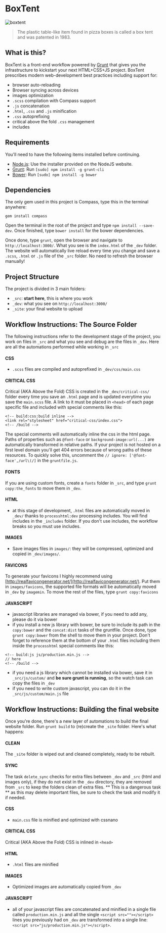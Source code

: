# BoxTent

![boxtent](https://cloud.githubusercontent.com/assets/4832752/15466786/8b05893e-20db-11e6-8120-9e27a922e29d.png)

> The plastic table-like item found in pizza boxes is called a box tent and was patented in 1983.

## What is this?

BoxTent is a front-end workflow powered by [Grunt](http://gruntjs.com/ "Grunt") that gives you the infrastructure to kickstart your next HTML+CSS+JS project.
BoxTent prescribes modern web-development best practices including support for:

* browser auto-reloading
* Browser syncing across devices
* images optimization
* `.scss` compilation with Compass support
* `.js` concatenation
* `.html`, `.css` and `.js` minification
* `.css` autoprefixing
* critical above the fold `.css` management
* includes

## Requirements

You'll need to have the following items installed before continuing.

  * [Node.js](http://nodejs.org): Use the installer provided on the NodeJS website.
  * [Grunt](http://gruntjs.com/): Run `[sudo] npm install -g grunt-cli`
  * [Bower](http://bower.io/): Run `[sudo] npm install -g bower`

## Dependencies

The only gem used in this project is Compass, type this in the terminal anywhere:

`gem install compass`  

Open the terminal in the root of the project and type `npm install --save-dev`. Once finished, type `bower install` for the bower dependencies.

Once done, type `grunt`, open the browser and navigate to `http://localhost:3000/`. What you see is the `index.html` of the `_dev` folder. The website will automatically live reload every time you change and save a `.scss`, `.html` or `.js` file of the `_src` folder. No need to refresh the browser manually!

## Project Structure

The project is divided in 3 main folders:

* `_src`: **start here**, this is where you work
* `_dev`: what you see on `http://localhost:3000/`
* `_site`: your final website to upload

## Workflow Instructions: The Source Folder

The following instructions refer to the development stage of the project, you work on files in `_src` and what you see and debug are the files in `_dev`.
Here are all the automations performed while working in `_src`

#### CSS

* `.scss` files are compiled and autoprefixed in `_dev/css/main.css`

#### CRITICAL CSS

Critical (AKA Above the Fold) CSS is created in the `_dev/critical-css/` folder every time you save an `.html` page and is updated everytime you save the `main.scss` file. A link to it must be placed in `<head>` of each page specific file and included with special comments like this:

```
<!-- build:css:build inline -->
<link rel="stylesheet" href="critical-css/index.css">
<!-- /build -->
```

The special comments will automatically inline the css in the html page. Paths of properties such as `@font-face` or `background-image:url(...)` are automatically transformed in relative paths. If your project is not hosted on a first level domain you'll get 404 errors because of wrong paths of these resources. To quickly solve this, uncomment the `// ignore: ['@font-face',/url\(/]` in the `gruntfile.js`.

#### FONTS

If you are using custom fonts, create a `fonts` folder in `_src`, and type `grunt copy:the_fonts` to move them in `_dev`.

#### HTML

* at this stage of development, `.html` files are automatically moved in `_dev/` thanks to `processhtml:dev` processing includes. You will find includes in the `_includes` folder. If you don't use includes, the workflow breaks so you must use includes.

#### IMAGES

* Save images files in `images/`: they will be compressed, optimized and copied in `_dev/images/`.

#### FAVICONS

To generate your favicons I highly recommend using [http://realfavicongenerator.net/](http://realfavicongenerator.net/). Put them in `images/favicons`, the supported file formats will be automatically moved in `_dev` by `imagemin`. To move the rest of the files, type `grunt copy:favicons`

#### JAVASCRIPT

* javascript libraries are managed via bower, if you need to add any, please do it via bower
* if you install a new js library with bower, be sure to include its path in the `copy:bower` and the `concat:dist` tasks of the gruntfile. Once done, type `grunt copy:bower` from the shell to move them in your project. Don't forget to reference them at the bottom of your `.html` files including them inside the `processhtml` special comments like this:

```
<!-- build:js js/production.min.js -->
// here
<!-- /build -->
```
* if you need a js library which cannot be installed via bower, save it in `_src/js/custom/` and **be sure grunt is running**, so the watch task can copy the files in `_dev`
* if you need to write custom javascript, you can do it in the `_src/js/custom/main.js` file

## Workflow Instructions: Building the final website

Once you're done, there's a new layer of automations to build the final website folder. Run `grunt build` to (re)create the `_site` folder. Here's what happens:

#### CLEAN

The `_site` folder is wiped out and cleaned completely, ready to be rebuilt.

#### SYNC

The task `delete_sync` checks for extra files between `_dev` and `_src` (html and images only), if they do not exist in the `_dev` directory, they are removed from `_src` to keep the folders clean of extra files. ** This is a dangerous task ** as this may delete important files, be sure to check the task and modify it if needed.

#### CSS

* `main.css` file is minified and optimized with cssnano

#### CRITICAL CSS

Critical (AKA Above the Fold) CSS is inlined in `<head>`

#### HTML

* `.html` files are minified

#### IMAGES

* Optimized images are automatically copied from `_dev`

#### JAVASCRIPT
* all of your javascript files are concatenated and minified in a single file called `production.min.js` and all the single `<script src=""></script>` lines you previously had on `_dev` are transformed into a single line: `<script src="js/production.min.js"></script>`.
